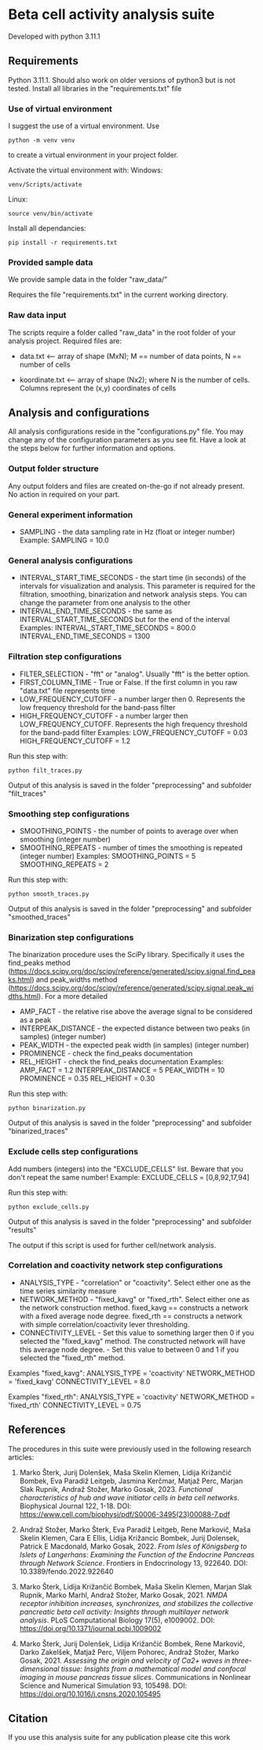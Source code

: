 # Beta cell activity analysis suite
Developed with python 3.11.1

## Requirements
Python 3.11.1.
Should also work on older versions of python3 but is not tested.
Install all libraries in the "requirements.txt" file

### Use of virtual environment
I suggest the use of a virtual environment.
Use 
```
python -m venv venv
```

to create a virtual environment in your project folder.

Activate the virtual environment with:
Windows:
```
venv/Scripts/activate
```

Linux:
```
source venv/bin/activate
```

Install all dependancies:
```
pip install -r requirements.txt
```

### Provided sample data
We provide sample data in the folder "raw_data/" 

Requires the file "requirements.txt" in the current working directory.
### Raw data input
The scripts require a folder called "raw_data" in the root folder
of your analysis project. 
Required files are:

* data.txt <-- array of shape (MxN); M == number of data points, N == number of cells

* koordinate.txt <-- array of shape (Nx2); where N is the number of cells. Columns represent the (x,y) coordinates of cells

## Analysis and configurations
All analysis configurations reside in the "configurations.py" file.
You may change any of the configuration parameters as you see fit.
Have a look at the steps below for further information and options.

### Output folder structure
Any output folders and files are created on-the-go if not already present. No action in required on your part.

### General experiment information
* SAMPLING - the data sampling rate in Hz (float or integer number)
Example:
SAMPLING = 10.0

### General analysis configurations
* INTERVAL_START_TIME_SECONDS - the start time (in seconds) of the intervals for visualization and analysis. This parameter is required for the filtration, smoothing, binarization and network analysis steps. You can change the parameter from one analysis to the other
* INTERVAL_END_TIME_SECONDS - the same as INTERVAL_START_TIME_SECONDS but for the end of the interval
Examples:
INTERVAL_START_TIME_SECONDS = 800.0
INTERVAL_END_TIME_SECONDS = 1300

### Filtration step configurations
* FILTER_SELECTION - "fft" or "analog". Usually "fft" is the better option.
* FIRST_COLUMN_TIME - True or False. If the first column in you raw "data.txt" file represents time
* LOW_FREQUENCY_CUTOFF - a number larger then 0. Represents the low frequency threshold for the band-pass filter
* HIGH_FREQUENCY_CUTOFF - a number larger then LOW_FREQUENCY_CUTOFF. Represents the high frequency threshold for the band-padd filter
Examples:
LOW_FREQUENCY_CUTOFF = 0.03
HIGH_FREQUENCY_CUTOFF = 1.2

Run this step with:
```
python filt_traces.py
```
Output of this analysis is saved in the folder "preprocessing" and subfolder "filt_traces"

### Smoothing step configurations
* SMOOTHING_POINTS - the number of points to average over when smoothing (integer number)
* SMOOTHING_REPEATS - number of times the smoothing is repeated (integer number)
Examples:
SMOOTHING_POINTS = 5
SMOOTHING_REPEATS = 2

Run this step with:
```
python smooth_traces.py
```
Output of this analysis is saved in the folder "preprocessing" and subfolder "smoothed_traces"

### Binarization step configurations
The binarization procedure uses the SciPy library. Specifically it uses the
find_peaks method (https://docs.scipy.org/doc/scipy/reference/generated/scipy.signal.find_peaks.html) and peak_widths method (https://docs.scipy.org/doc/scipy/reference/generated/scipy.signal.peak_widths.html). For a more detailed 
* AMP_FACT - the relative rise above the average signal to be considered as a peak
* INTERPEAK_DISTANCE - the expected distance between two peaks (in samples) (integer number)
* PEAK_WIDTH - the expected peak width (in samples) (integer number)
* PROMINENCE - check the find_peaks documentation
* REL_HEIGHT - check the find_peaks documentation
Examples:
AMP_FACT = 1.2
INTERPEAK_DISTANCE = 5
PEAK_WIDTH = 10
PROMINENCE = 0.35
REL_HEIGHT = 0.30

Run this step with:
```
python binarization.py
```
Output of this analysis is saved in the folder "preprocessing" and subfolder "binarized_traces"

### Exclude cells step configurations
Add numbers (integers) into the "EXCLUDE_CELLS" list.
Beware that you don't repeat the same number!
Example:
EXCLUDE_CELLS = [0,8,92,17,94]

Run this step with:
```
python exclude_cells.py
```
Output of this analysis is saved in the folder "preprocessing" and subfolder "results"

The output if this script is used for further cell/network analysis.

### Correlation and coactivity network step configurations
* ANALYSIS_TYPE - "correlation" or "coactivity". Select either one as the time series similarity measure
* NETWORK_METHOD - "fixed_kavg" or "fixed_rth". Select either one as the network construction method. fixed_kavg == constructs a network with a fixed average node degree.  fixed_rth == constructs a network with simple correlation/coactivity lever thresholding.
* CONNECTIVITY_LEVEL - Set this value to something larger then 0 if you selected the "fixed_kavg" method. The constructed network will have this average node degree. - Set this value to between 0 and 1 if you selected the "fixed_rth" method. 

Examples "fixed_kavg":
ANALYSIS_TYPE = 'coactivity'
NETWORK_METHOD = 'fixed_kavg'
CONNECTIVITY_LEVEL = 8.0

Examples "fixed_rth":
ANALYSIS_TYPE = 'coactivity'
NETWORK_METHOD = 'fixed_rth'
CONNECTIVITY_LEVEL = 0.75


## References
The procedures in this suite were previously used in the following research articles:
1. Marko Šterk, Jurij Dolenšek, Maša Skelin Klemen, Lidija Križančić Bombek, Eva Paradiž Leitgeb, Jasmina Kerčmar, Matjaž Perc, Marjan Slak Rupnik, Andraž Stožer, Marko Gosak, 2023. *Functional characteristics of hub and wave initiator cells in beta cell networks*. Biophysical Journal 122, 1-18. DOI: https://www.cell.com/biophysj/pdf/S0006-3495(23)00088-7.pdf

2. Andraž Stožer, Marko Šterk, Eva Paradiž Leitgeb, Rene Markovič, Maša Skelin Klemen, Cara E Ellis, Lidija Križancic Bombek, Jurij Dolensek, Patrick E Macdonald, Marko Gosak, 2022. *From Isles of Königsberg to Islets of Langerhans: Examining the Function of the Endocrine Pancreas through Network Science*. Frontiers in Endocrinology 13, 922640. DOI: 10.3389/fendo.2022.922640

3. Marko Šterk, Lidija Križančić Bombek, Maša Skelin Klemen, Marjan Slak Rupnik, Marko Marhl, Andraž Stožer, Marko Gosak, 2021. *NMDA receptor inhibition increases, synchronizes, and stabilizes the collective pancreatic beta cell activity: Insights through multilayer network analysis*. PLoS Computational Biology 17(5), e1009002. DOI: https://doi.org/10.1371/journal.pcbi.1009002

4. Marko Šterk, Jurij Dolenšek, Lidija Križančić Bombek, Rene Markovič, Darko Zakelšek, Matjaž Perc, Viljem Pohorec, Andraž Stožer, Marko Gosak, 2021. *Assessing the origin and velocity of Ca2+ waves in three-dimensional tissue: Insights from a mathematical model and confocal imaging in mouse pancreas tissue slices*. Communications in Nonlinear Science and Numerical Simulation 93, 105498. DOI: https://doi.org/10.1016/j.cnsns.2020.105495

## Citation
If you use this analysis suite for any publication please cite this work